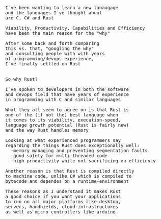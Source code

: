 <pre>
I`ve been wanting to learn a new lanaugage
and the languages I`ve thought about
are C, C# and Rust

Viability, Productivity, Capabilities and Efficiency
have been the main reason for the "why"

After some back and forth comparing
this vs. that, "googling the why"
and consulting people with with years
of programming/devops experience,
I`ve finally settled on Rust


So why Rust?

I`ve spoken to developers in both the software
and devops field that have years of experience
in programming with C and similar languages

What they all seem to agree on is that Rust is
one of the (if not the) best language when
it comes to its viability, execution-speed,
language growth potential (Rust is fairly new)
and the way Rust handles memory

Looking at what experienced programmers say
regarding the things Rust does exceptionally well:
  -memory managing and preventing segmentation faults
  -good safety for multi-threaded code
  -high productivity while not sacrificing on efficiency

Another reason is that Rust is compiled directly
to machine code, unlike C# which is compiled to
bytecode and dependes on a runtime-environment

These reasons as I understand it makes Rust
a good choice if you want your applications
to run on all major platforms like desktop,
servers, handhields, cloud-infrastructures
as well as micro controllers like arduino

</pre>
